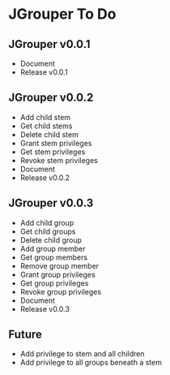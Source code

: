 JGrouper To Do
==============

JGrouper v0.0.1
---------------
* Document
* Release v0.0.1

JGrouper v0.0.2
---------------
* Add child stem
* Get child stems
* Delete child stem
* Grant stem privileges
* Get stem privileges
* Revoke stem privileges
* Document
* Release v0.0.2

JGrouper v0.0.3
---------------
* Add child group
* Get child groups
* Delete child group
* Add group member
* Get group members
* Remove group member
* Grant group privileges
* Get group privileges
* Revoke group privileges
* Document
* Release v0.0.3

Future
------
* Add privilege to stem and all children
* Add privilege to all groups beneath a stem

